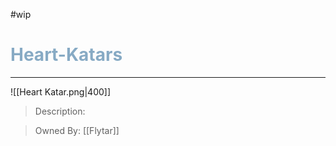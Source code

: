 #wip
<h1><font color="#87AAC4"> Heart-Katars </font></h1>

___

![[Heart Katar.png|400]]

> Description:
>

>Owned By:
> [[Flytar]]